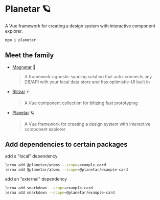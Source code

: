 # Planetar 🪐

A Vue framework for creating a design system with interactive component explorer.

```sh
npm i planetar
```

## Meet the family

- [Magnetar](https://github.com/cycraft/magnetar) 🌟
  > A framework-agnostic syncing solution that auto-connects any DB/API with your local data store and has optimistic-UI built in
- [Blitzar](https://github.com/cycraft/blitzar) ⚡️
  > A Vue component collection for blitzing fast prototyping
- [Planetar](https://github.com/cycraft/planetar) 🪐
  > A Vue framework for creating a design system with interactive component explorer

## Add dependencies to certain packages

add a "local" dependency

```sh
lerna add @planetar/atoms --scope=example-card
lerna add @planetar/atoms --scope=@planetar/example-card
```

add an "external" dependency

```sh
lerna add snarkdown --scope=example-card
lerna add snarkdown --scope=@planetar/example-card
```
